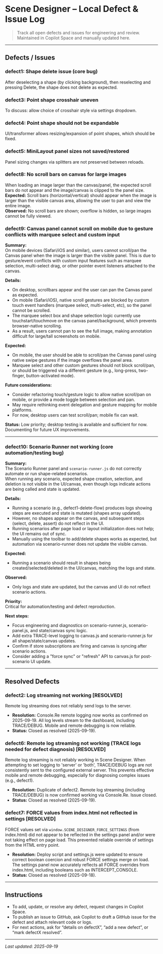 # Scene Designer – Local Defect & Issue Log

> Track all open defects and issues for engineering and review.  
> Maintained in Copilot Space and manually updated here.

---

## Defects / Issues

### defect1: Shape delete issue (core bug)
After deselecting a shape (by clicking background), then reselecting and pressing Delete, the shape does not delete as expected.

### defect3: Point shape crosshair uneven
To discuss: allow choice of crosshair style via settings dropdown.

### defect4: Point shape should not be expandable
UI/transformer allows resizing/expansion of point shapes, which should be fixed.

### defect5: MiniLayout panel sizes not saved/restored
Panel sizing changes via splitters are not preserved between reloads.

### defect8: No scroll bars on canvas for large images
When loading an image larger than the canvas/panel, the expected scroll bars do not appear and the image/canvas is clipped to the panel size.  
**Expected:** Scroll bars (horizontal/vertical) should appear when the image is larger than the visible canvas area, allowing the user to pan and view the entire image.  
**Observed:** No scroll bars are shown; overflow is hidden, so large images cannot be fully viewed.

### defect9: Canvas panel cannot scroll on mobile due to gesture conflicts with marquee select and custom input
**Summary:**  
On mobile devices (Safari/iOS and similar), users cannot scroll/pan the Canvas panel when the image is larger than the visible panel. This is due to gesture/event conflicts with custom input features such as marquee selection, multi-select drag, or other pointer event listeners attached to the canvas.

**Details:**
- On desktop, scrollbars appear and the user can pan the Canvas panel as expected.
- On mobile (Safari/iOS), native scroll gestures are blocked by custom touch event handlers (marquee select, multi-select, etc), so the panel cannot be scrolled.
- The marquee select box and shape selection logic currently use touchstart/touchmove on the canvas panel/background, which prevents browser-native scrolling.
- As a result, users cannot pan to see the full image, making annotation difficult for large/tall screenshots on mobile.

**Expected:**
- On mobile, the user should be able to scroll/pan the Canvas panel using native swipe gestures if the image overflows the panel area.
- Marquee select and other custom gestures should not block scroll/pan, or should be triggered via a different gesture (e.g., long-press, two-finger, button-activated mode).

**Future considerations:**
- Consider refactoring touch/gesture logic to allow native scroll/pan on mobile, or provide a mode toggle between selection and pan.
- May require rethinking event delegation and gesture mapping for mobile platforms.
- For now, desktop users can test scroll/pan; mobile fix can wait.

**Status:**
Low priority; desktop testing is available and sufficient for now. Documenting for future UX improvements.

---

### defect10: Scenario Runner not working (core automation/testing bug)
**Summary:**  
The Scenario Runner panel and `scenario-runner.js` do not correctly automate or run shape-related scenarios.  
When running any scenario, expected shape creation, selection, and deletion is not visible in the UI/canvas, even though logs indicate actions are being called and state is updated.

**Details:**
- Running a scenario (e.g., defect1-delete-flow) produces logs showing steps are executed and state is mutated (shapes array updated).
- However, no shapes appear on the canvas, and subsequent steps (select, delete, assert) do not reflect in the UI.
- Running scenarios after page load or layout initialization does not help; the UI remains out of sync.
- Manually using the toolbar to add/delete shapes works as expected, but automation via scenario-runner does not update the visible canvas.

**Expected:**  
- Running a scenario should result in shapes being created/selected/deleted in the UI/canvas, matching the logs and state.

**Observed:**  
- Only logs and state are updated, but the canvas and UI do not reflect scenario actions.

**Priority:**  
Critical for automation/testing and defect reproduction.

**Next steps:**  
- Focus engineering and diagnostics on scenario-runner.js, scenario-panel.js, and state/canvas sync logic.
- Add extra TRACE-level logging to canvas.js and scenario-runner.js for all shape/state/canvas updates.
- Confirm if store subscriptions are firing and canvas is syncing after scenario actions.
- Consider adding a "force sync" or "refresh" API to canvas.js for post-scenario UI update.

---

## Resolved Defects

### defect2: Log streaming not working **[RESOLVED]**
Remote log streaming does not reliably send logs to the server.
- **Resolution:** Console.Re remote logging now works as confirmed on 2025-09-19. All log levels stream to the dashboard, including TRACE/DEBUG. Mobile and remote debugging is now reliable.
- **Status:** Closed as resolved (2025-09-19).

### defect6: Remote log streaming not working (TRACE logs needed for defect diagnosis) **[RESOLVED]**
Remote log streaming is not reliably working in Scene Designer. When attempting to set logging to 'server' or 'both', TRACE/DEBUG logs are not consistently sent to the configured external server. This prevents effective mobile and remote debugging, especially for diagnosing complex issues (e.g., defect1).
- **Resolution:** Duplicate of defect2. Remote log streaming (including TRACE/DEBUG) is now confirmed working via Console.Re. Issue closed.
- **Status:** Closed as resolved (2025-09-19).

### defect7: FORCE values from index.html not reflected in settings **[RESOLVED]**
FORCE values set via `window.SCENE_DESIGNER_FORCE_SETTINGS` (from index.html) did not appear to be reflected in the settings panel and/or were not taking effect on page load. This prevented reliable override of settings from the HTML entry point.
- **Resolution:** Deploy script and settings.js were updated to ensure correct boolean coercion and robust FORCE settings merge on load. The settings panel now accurately reflects all FORCE overrides from index.html, including booleans such as INTERCEPT_CONSOLE.
- **Status:** Closed as resolved (2025-09-18).

---

## Instructions

- To add, update, or resolve any defect, request changes in Copilot Space.
- To publish an issue to GitHub, ask Copilot to draft a GitHub issue for the defect and attach relevant code or logs.
- For next actions, ask for “details on defectX”, “add a new defect”, or “mark defectX resolved”.

---

*Last updated: 2025-09-19*

